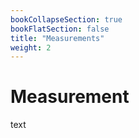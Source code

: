 ```yaml
---
bookCollapseSection: true
bookFlatSection: false
title: "Measurements"
weight: 2
---
```


# Measurement

text
